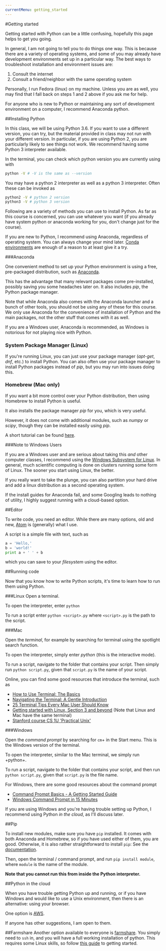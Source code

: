```yaml
---
currentMenu: getting_started
---
```

#Getting started

Getting started with Python can be a little confusing, hopefully this page helps to get you going.

In general, I am not going to tell you to do things one way.  This is because there are a variety of operating systems, and some of you may already have development environments set up in a particular way.  The best ways to troubleshoot installation and environment issues are:
1. Consult the internet
2. Consult a friend/neighbor with the same operating system

Personally, I run Fedora (linux) on my machine.  Unless you are as well, you may find that I fall back on steps 1 and 2 above if you ask me for help.

For anyone who is new to Python or maintaining any sort of development environment on a computer, I recommend Anaconda python.

##Installing Python

In this class, we will be using Python 3.6.  If you want to use a different version, you can try, but the material provided in class may not run with your different version.  In particular, if you are using Python 2, you are particularly likely to see things not work.  We recommend having some Python 3 interpreter available.

In the terminal, you can check which python version you are currently using with
```bash
python -V # -V is the same as --version
```
You may have a python 2 interpreter as well as a python 3 interpreter.  Often these can be invoked as
```bash
python2 -V # python 2 version
python3 -V # python 3 version
```

Following are a variety of methods you can use to install Python.  As far as this course is concerned, you can use whatever you want (if you already have system python or anaconda working for you, don't change just for the course).

If you are new to Python, I recommend using Anaconda, regardless of operating system.  You can always change your mind later.  [Conda environments](https://conda.io/docs/user-guide/tasks/manage-environments.html) are enough of a reason to at least give it a try.

###Anaconda

One convenient method to set up your Python environment is using a free, pre-packaged distribution, such as [Anaconda](https://www.anaconda.com/download/).

This has the advantage that many relevant packages come pre-installed, possibly saving you some headaches later on. It also includes *pip*, the Python package manager.

Note that while Anaconda also comes with the Anaconda launcher and a bunch of other tools, you should not be using any of these for this course.
We only use Anaconda for the convenience of installation of Python and the main packages, not the other stuff that comes with it as well.

If you are a Windows user, Anaconda is recommended, as Windows is notorious for not playing nice with Python.

### System Package Manager (Linux)

If you're running Linux, you can just use your package manager (*apt-get*, *dnf*, etc.) to install Python. You can also often use your package manager to install Python packages instead of *pip*, but you may run into issues doing this.

### Homebrew (Mac only)

If you want a bit more control over your Python distribution, then using Homebrew to install Python is useful.

It also installs the package manager *pip* for you, which is very useful.

However, it does not come with additional modules, such as *numpy* or *scipy*,
though they can be installed easily using *pip*.

A short tutorial can be found [here](http://docs.python-guide.org/en/latest/starting/install/osx/).


###Note to Windows Users

If you are a Windows user and are serious about taking this *and* other computer classes, I recommend using the [Windows Subsystem for Linux](https://docs.microsoft.com/en-us/windows/wsl/install-win10).  In general, much scientific computing is done on clusters running some form of Linux.  The sooner you start using Linux, the better.

If you really want to take the plunge, you can also partition your hard drive and add a linux distribution as a second operating system.

If the install guides for Anaconda fail, and some Googling leads to nothing of utility, I highly suggest running with a cloud-based option.

##Editor

To write code, you need an editor.
While there are many options, old and new, [Atom](https://atom.io/) is (generally) what I use.

A script is a simple file with text, such as

```python
a = 'Hello,'
b = 'world!'
print a + ' ' + b
```

which you can save to your *filesystem* using the editor.

##Running code

Now that you know how to write Python scripts, it's time to learn how to run them using Python.

###Linux
Open a terminal.

To open the interpreter, enter `python`

To run a script enter `python <script>.py` where `<script>.py` is the path to the script.


###Mac

Open the *terminal*, for example by searching for terminal using the spotlight search function.

To open the interpreter, simply enter *python* (this is the interactive mode).

To run a script, navigate to the folder that contains your script. Then simply run `python script.py`, given that `script.py` is the name of your script.

Online, you can find some good resources that introduce the terminal, such as
* [How to Use Terminal: The Basics](http://mac.appstorm.net/how-to/utilities-how-to/how-to-use-terminal-the-basics/)
* [Navigating the Terminal: A Gentle Introduction](http://computers.tutsplus.com/tutorials/navigating-the-terminal-a-gentle-introduction--mac-3855)
* [25 Terminal Tips Every Mac User Should Know](http://www.maclife.com/article/feature/25_terminal_tips_every_mac_user_should_know)
* [Getting started with Linux, Section 3 and beyond](http://jolts.stanford.edu/48/getting_started_with_linux) (Note that Linux and Mac have the same terminal)
* [Stanford course CS 1U 'Practical Unix'](https://practicalunix.org/)

###Windows

Open the *command prompt* by searching for `cm`+ in the Start menu.
This is the Windows version of the terminal.

To open the interpreter, similar to the Mac terminal, we simply run +python+.

To run a script, navigate to the folder that contains your script, and then run `python script.py`, given that `script.py` is the file name.

For Windows, there are some good resources about the command prompt

* [Command Prompt Basics - A Getting Started Guide](http://dosprompt.info/)
* [Windows Command Prompt in 15 Minutes](http://www.cs.princeton.edu/courses/archive/spr05/cos126/cmd-prompt.html)

If you are using Windows and you're having trouble setting up Python, I recommend using Python *in the cloud*, as I'll discuss later.

##Pip

To install new modules, make sure you have `pip` installed.
It comes with both Anaconda and Homebrew, so if you have used either of them, you are good.
Otherwise, it is also rather straightforward to install `pip`: See the [documentation](http://pip.readthedocs.org/en/latest/installing.html).

Then, open the terminal / command prompt, and run `pip install module`, where `module` is the name of the module.

**Note that you cannot run this from inside the Python interpreter.**

##Python in the cloud

When you have trouble getting Python up and running, or if you have Windows and would like to use a Unix environment, then there is an alternative: using your browser.

One option is [AWS](https://aws.amazon.com/).

If anyone has other suggestions, I am open to them.



##Farmshare
Another option available to everyone is [farmshare](https://srcc.stanford.edu/farmshare2). You simply need to `ssh` in, and you will have a full working installation of python. This requires some Linux skills, so follow [this guide](https://web.stanford.edu/group/farmshare/cgi-bin/wiki/index.php/User_Guide) to getting started.
